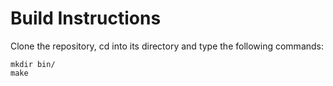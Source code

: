 # Build Instructions
Clone the repository, cd into its directory and type the following commands:
```
mkdir bin/
make
```
